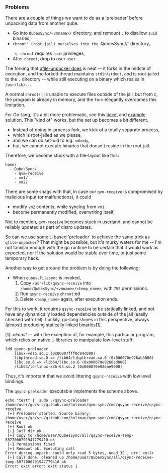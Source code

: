 
### Problems

There are a couple of things we want to do as a 'preloader' before unpacking data from another qube:

- Go into `QubesSync/<vmname>/` directory, and remount `.` to disallow `suid` binaries,  
- `chroot' (root-jail) ourselves into the `QubesSync/<vmname>/` directory,
  - `chroot` requires `root` privileges,
- After `chroot`, drop to user `user`.

The forking that 
[qfile-unpacker does](https://github.com/QubesOS/qubes-core-agent-linux/blob/master/qubes-rpc/qfile-unpacker.c) 
is neat -- it forks in the middle of execution, and the forked thread maintains 
`stdin`/`stdout`, and is root-jailed to the `.` directory -- while still 
executing on a binary which resies in `/usr/lib/..`.

A normal `chroot()` is unable to execute files outside of the jail, but from `C`, 
the program is already in memory, and the `fork` elegantly overcomes this limitation.

For Go-lang, it's a bit more problematic, see this [ticket](https://github.com/golang/go/issues/1435) and [example](https://github.com/golang/go/issues/1435#issuecomment-479057768) solution. 
This "kind of" works, but the set up becomes a bit different. 

- Instead of doing in-process fork, we kick of a totally separate process, 
- which is root-jailed as we please, 
- and we can do set-uid to e.g. `nobody`, 
- _but_, we cannot execute binaries that doesn't reside in the root-jail. 


Therefore, we become stuck with a file-layout like this: 

```
home/
  - QubesSync/
    - qvm-receive
    - vm1/
    - vm2/

```
There are some snags with that, in case our `qvm-receive` is compromised by malicious input (or malfunctions), it could
  - modify `vm2` contents, while syncing from `vm1`.
  - become permanently modified, overwriting itself,
 
Not to mention, `qvm-receive` becomes stuck in userland, and cannot be reliably updated as part of distro updates.

So can we use some `C`-based 'preloader' to achieve the same trick as `qfile-unpacker`? That might be possible, 
but it's murky waters for me -- I'm not familiar enough with the go runtime to be certain that it would work
as expected, nor if the solution would be stable over time, or just some temporary hack. 

Another way to get around the problem is by doing the following:

- When `qubes.Filesync` is invoked, 
  1. Copy `/usr/lib/qsync-receive` into `/home/QubesSync/<vmname>/<temp_name>`, with `755` permissions.
  2. Run `qsync-receive` `chroot`:ed
  3. Delete `<temp_name>` again, after execution ends. 

For this to work, it requires `qsync-receive` to be statically linked, and not
have any dynamically loaded dependencies outside of the jail (easily checked 
with `ldd`). Luckily, go-lang shines in this perspective, always (almost) 
producing statically linked binaries[1]. 

[1]: _almost_ -- with the exception of, for example, this particular program, 
which relies on native `C`-libraries to manipulate low-level stuff: 
```
ldd qsync-preloader 
	linux-vdso.so.1 (0x00007fff0c94c000)
	libpthread.so.0 => /lib64/libpthread.so.0 (0x000070e926ab3000)
	libc.so.6 => /lib64/libc.so.6 (0x000070e9268ed000)
	/lib64/ld-linux-x86-64.so.2 (0x000070e926ae9000)

```
Thus, it's important that we avoid littering `qsync-receive` with low level 
bindings. 

The `qsync-preloader` executable implements the scheme above. 
```
echo "test" |  sudo ./qsync-preloader /home/user/go/src/github.com/holiman/qvm-sync/cmd/qsync-receive/qsync-receive 
 [+] Preloader started. Source binary: /home/user/go/src/github.com/holiman/qvm-sync/cmd/qsync-receive/qsync-receive
 [+] Root ok
 [+] Jail dir ok
 [+] Copy to /home/user/QubesSync/all/qsync-receive-temp-5577006791947779410 ok
 [+] Permissions fixed
 [+] Remount ok. Executing call
Error during unpack: could only read 5 bytes, need 32 , err: <nil>
 [+] Call done, cleaned up /home/user/QubesSync/all/qsync-receive-temp-5577006791947779410 ok
Error: exit error: exit status 1

```

